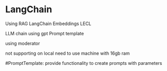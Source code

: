# LangChain


Using RAG LangChain Embeddings LECL 


LLM chain 
using gpt
Prompt template

using moderator

not supporting on local need to use machine with 16gb ram


#PromptTemplate: provide functionality to create prompts with parameters
